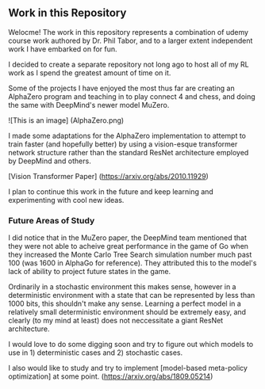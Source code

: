 ## Work in this Repository

Welocme! The work in this repository represents a combination of udemy course work authored by Dr. Phil Tabor, and
to a larger extent independent work I have embarked on for fun.

I decided to create a separate repository not long ago to host all of my RL work as I spend the greatest amount
of time on it. 

Some of the projects I have enjoyed the most thus far are creating an AlphaZero program and teaching in to play
connect 4 and chess, and doing the same with DeepMind's newer model MuZero.

![This is an image] (AlphaZero.png)

I made some adaptations for the AlphaZero implementation to attempt to train faster (and hopefully better)
by using a vision-esque transformer network structure rather than the standard ResNet architecture employed
by DeepMind and others.

[Vision Transformer Paper] (https://arxiv.org/abs/2010.11929)

I plan to continue this work in the future and keep learning and experimenting with cool new ideas.

### Future Areas of Study

I did notice that in the MuZero paper, the DeepMind team mentioned that they were not able to acheive great 
performance in the game of Go when they increased the Monte Carlo Tree Search simulation number much past
100 (was 1600 in AlphaGo for reference). They attributed this to the model's lack of ability to project
future states in the game. 

Ordinarily in a stochastic environment this makes sense, however in a deterministic environment with
a state that can be represented by less than 1000 bits, this shouldn't make any sense. Learning a perfect
model in a relatively small deterministic environment should be extremely easy, and clearly (to my mind 
at least) does not neccessitate a giant ResNet architecture.

I would love to do some digging soon and try to figure out which models to use in 1) deterministic cases
and 2) stochastic cases.

I also would like to study and try to implement [model-based meta-policy optimization] at some point. (https://arxiv.org/abs/1809.05214)
